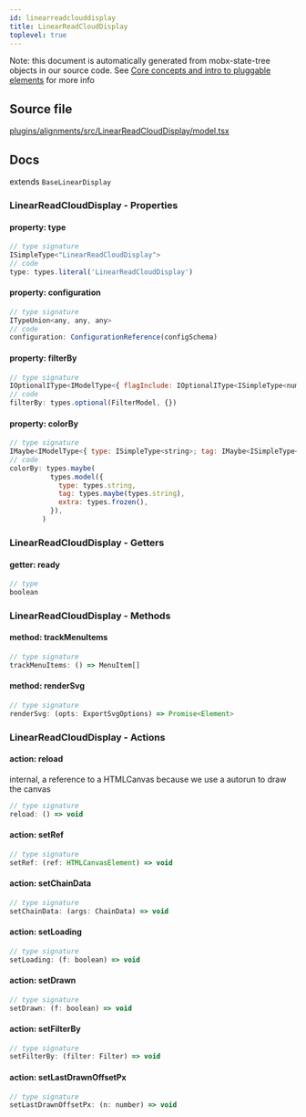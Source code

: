 ```yaml
---
id: linearreadclouddisplay
title: LinearReadCloudDisplay
toplevel: true
---
```


Note: this document is automatically generated from mobx-state-tree objects in
our source code. See
[Core concepts and intro to pluggable elements](/docs/developer_guide/) for more
info

## Source file

[plugins/alignments/src/LinearReadCloudDisplay/model.tsx](https://github.com/GMOD/jbrowse-components/blob/main/plugins/alignments/src/LinearReadCloudDisplay/model.tsx)

## Docs

extends `BaseLinearDisplay`

### LinearReadCloudDisplay - Properties

#### property: type

```js
// type signature
ISimpleType<"LinearReadCloudDisplay">
// code
type: types.literal('LinearReadCloudDisplay')
```

#### property: configuration

```js
// type signature
ITypeUnion<any, any, any>
// code
configuration: ConfigurationReference(configSchema)
```

#### property: filterBy

```js
// type signature
IOptionalIType<IModelType<{ flagInclude: IOptionalIType<ISimpleType<number>, [undefined]>; flagExclude: IOptionalIType<ISimpleType<number>, [undefined]>; readName: IMaybe<...>; tagFilter: IMaybe<...>; }, {}, _NotCustomized, _NotCustomized>, [...]>
// code
filterBy: types.optional(FilterModel, {})
```

#### property: colorBy

```js
// type signature
IMaybe<IModelType<{ type: ISimpleType<string>; tag: IMaybe<ISimpleType<string>>; extra: IType<any, any, any>; }, {}, _NotCustomized, _NotCustomized>>
// code
colorBy: types.maybe(
          types.model({
            type: types.string,
            tag: types.maybe(types.string),
            extra: types.frozen(),
          }),
        )
```

### LinearReadCloudDisplay - Getters

#### getter: ready

```js
// type
boolean
```

### LinearReadCloudDisplay - Methods

#### method: trackMenuItems

```js
// type signature
trackMenuItems: () => MenuItem[]
```

#### method: renderSvg

```js
// type signature
renderSvg: (opts: ExportSvgOptions) => Promise<Element>
```

### LinearReadCloudDisplay - Actions

#### action: reload

internal, a reference to a HTMLCanvas because we use a autorun to draw the
canvas

```js
// type signature
reload: () => void
```

#### action: setRef

```js
// type signature
setRef: (ref: HTMLCanvasElement) => void
```

#### action: setChainData

```js
// type signature
setChainData: (args: ChainData) => void
```

#### action: setLoading

```js
// type signature
setLoading: (f: boolean) => void
```

#### action: setDrawn

```js
// type signature
setDrawn: (f: boolean) => void
```

#### action: setFilterBy

```js
// type signature
setFilterBy: (filter: Filter) => void
```

#### action: setLastDrawnOffsetPx

```js
// type signature
setLastDrawnOffsetPx: (n: number) => void
```
